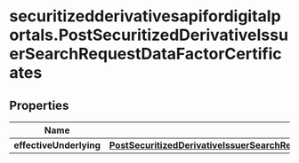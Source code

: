 # securitizedderivativesapifordigitalportals.PostSecuritizedDerivativeIssuerSearchRequestDataFactorCertificates

## Properties

Name | Type | Description | Notes
------------ | ------------- | ------------- | -------------
**effectiveUnderlying** | [**PostSecuritizedDerivativeIssuerSearchRequestDataFactorCertificatesEffectiveUnderlying**](PostSecuritizedDerivativeIssuerSearchRequestDataFactorCertificatesEffectiveUnderlying.md) |  | [optional] 


